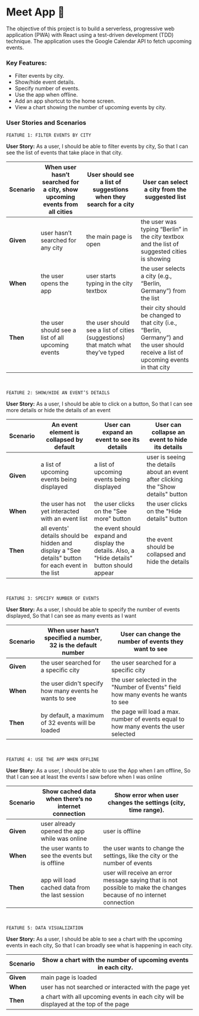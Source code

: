 
# Meet App :dart:

The objective of this project is to build a serverless, progressive web application (PWA) with React using a test-driven development (TDD) technique. The application uses the Google Calendar API to fetch upcoming events.

### Key Features:

- Filter events by city.
- Show/hide event details.
- Specify number of events.    
- Use the app when offline.
- Add an app shortcut to the home screen.
- View a chart showing the number of upcoming events by city.

### User Stories and Scenarios

    FEATURE 1: FILTER EVENTS BY CITY
    
**User Story:**  As a user, I should be able to filter events by city, So that I can see the list of events that take place in that city.


| **Scenario** | When user hasn’t searched for a city, show upcoming events from all cities | User should see a list of suggestions when they search for a city                | User can select a city from the suggested list                                                                                         |
|--------------|----------------------------------------------------------------------------|----------------------------------------------------------------------------------|----------------------------------------------------------------------------------------------------------------------------------------|
| **Given**    | user hasn’t searched for any city                                          | the main page is open                                                            | the user was typing “Berlin” in the city textbox and the list of suggested cities is showing                                           |
| **When**     | the user opens the app                                                     | user starts typing in the city textbox                                           | the user selects a city (e.g., “Berlin, Germany”) from the list                                                                        |
| **Then**     | the user should see a list of all upcoming events                          | the user should see a list of cities (suggestions) that match what they’ve typed | their city should be changed to that city (i.e., “Berlin, Germany”) and the user should receive a list of upcoming events in that city |


<br>


    FEATURE 2: SHOW/HIDE AN EVENT’S DETAILS

**User Story:**  As a user, I should be able to click on a button, So that I can see more details or hide the details of an event


| **Scenario** | An event element is collapsed by default                                                           | User can expand an event to see its details                                                  | User can collapse an event to hide its details                                     |
|--------------|----------------------------------------------------------------------------------------------------|----------------------------------------------------------------------------------------------|------------------------------------------------------------------------------------|
| **Given**    | a list of upcoming events being displayed                                                          | a list of upcoming events being displayed                                                    | user is seeing the details about an event after clicking the "Show details" button |
| **When**     | the user has not yet interacted with an event list                                                 | the user clicks on the "See more" button                                                     | the user clicks on the "Hide details" button                                       |
| **Then**     | all events' details should be hidden and display a "See details" button for each event in the list | the event should expand and display the details. Also, a "Hide details" button should appear | the event should be collapsed and hide the details                                 |

  <br>

    FEATURE 3: SPECIFY NUMBER OF EVENTS

**User Story:**  As a user, I should be able to specify the number of events displayed, So that I can see as many events as I want

 
| **Scenario** | When user hasn’t specified a number, 32 is the default number | User can change the number of events they want to see                                 |
|--------------|---------------------------------------------------------------|---------------------------------------------------------------------------------------|
| **Given**    | the user searched for a specific city                         | the user searched for a specific city                                                 |
| **When**     | the user didn't specify how many events he wants to see       | the user selected in the "Number of Events" field how many events he wants to see     |
| **Then**     | by default, a maximum of 32 events will be loaded             | the page will load a max. number of events equal to how many events the user selected |


  <br>

    FEATURE 4: USE THE APP WHEN OFFLINE

**User Story:**  As a user, I should be able to use the App when I am offline, So that I can see at least the events I saw before when I was online


  | **Scenario** | Show cached data when there’s no internet connection | Show error when user changes the settings (city, time range).                                                        |
|--------------|------------------------------------------------------|----------------------------------------------------------------------------------------------------------------------|
| **Given**    | user already opened the app while was online         | user is offline                                                                                                      |
| **When**     | the user wants to see the events but is offline      | the user wants to change the settings, like the city or the number of events                                         |
| **Then**     | app will load cached data from the last session      | user will receive an error message saying that is not possible to make the changes because of no internet connection |

  <br>

    FEATURE 5: DATA VISUALIZATION

**User Story:**  As a user, I should be able to see a chart with the upcoming events in each city, So that I can broadly see what is happening in each city.

  
| **Scenario** | Show a chart with the number of upcoming events in each city.                          |
|--------------|----------------------------------------------------------------------------------------|
| **Given**    | main page is loaded                                                                    |
| **When**     | user has not searched or interacted with the page yet                                  |
| **Then**     | a chart with all upcoming events in each city will be displayed at the top of the page |
